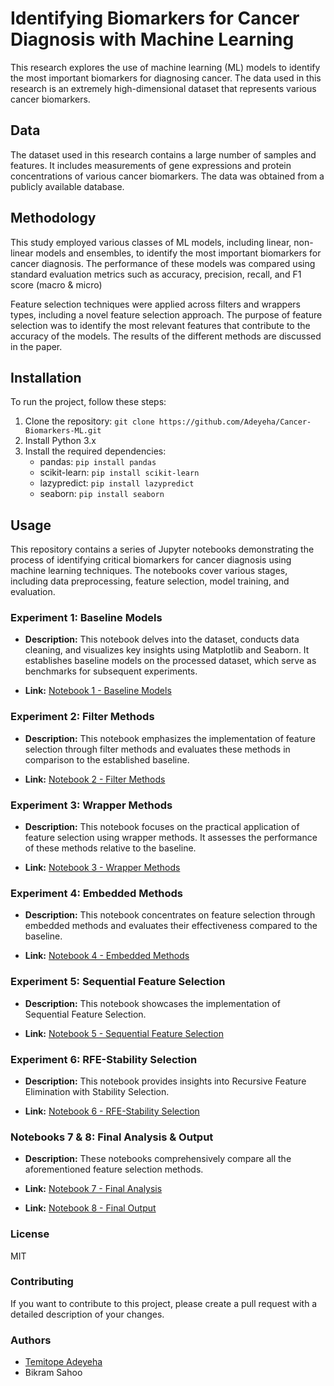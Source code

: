# Identifying Biomarkers for Cancer Diagnosis with Machine Learning
This research explores the use of machine learning (ML) models to identify the most important biomarkers for diagnosing cancer. The data used in this research is an extremely high-dimensional dataset that represents various cancer biomarkers.

## Data
The dataset used in this research contains a large number of samples and features. It includes measurements of gene expressions and protein concentrations of various cancer biomarkers. The data was obtained from a publicly available database.

## Methodology
This study employed various classes of ML models, including linear, non-linear models and ensembles, to identify the most important biomarkers for cancer diagnosis. The performance of these models was compared using standard evaluation metrics such as accuracy, precision, recall, and F1 score (macro & micro)

Feature selection techniques were applied across filters and wrappers types, including a novel feature selection approach. The purpose of feature selection was to identify the most relevant features that contribute to the accuracy of the models. The results of the different methods are discussed in the paper.

## Installation
To run the project, follow these steps:

1. Clone the repository: `git clone https://github.com/Adeyeha/Cancer-Biomarkers-ML.git`
2. Install Python 3.x
3. Install the required dependencies:
   - pandas: `pip install pandas`
   - scikit-learn: `pip install scikit-learn`
   - lazypredict: `pip install lazypredict`
   - seaborn: `pip install seaborn`


<!-- ### Results
The results of this study show that certain ML models, such as Logistic Regression and support vector machines, perform better in identifying the most important biomarkers for cancer diagnosis. The results also show that the novel filtering approach outperformed the traditional feature selection methods in certain cases.

### Conclusion
In conclusion, this research demonstrates the effectiveness of using ML models to identify important biomarkers for cancer diagnosis. The results of this study can be used to develop more accurate diagnostic tools for cancer. The paper highlights the importance of feature selection and the effectiveness of the novel filtering approach used in this research. -->

<!-- ## Usage
The Jupyter notebooks in this repository demonstrates the process of identifying important biomarkers for cancer diagnosis using machine learning. It includes data preprocessing, feature selection, model training and evaluation.

---

### Experiment 1: Baseline Models

- **Description:** This notebook explores the dataset, performs data cleaning, and visualizes key insights using Matplotlib and Seaborn. It implements baseline models on the processed dataset to serve as a benchmark for the remaining experiments.

- **Link:** [Notebook 1 - Baseline Models](link-to-notebook-1.ipynb)

---

### Experiment 2: Filter Methods

- **Description:** This notebook focuses on the implementation of feature selection - filter category and evaluates the methods used against the baseline.

- **Link:** [Notebook 2 - Filter Methods](link-to-notebook-2.ipynb)

---

### Experiment 3: Wrapper Methods

- **Description:** This notebook focuses on the implementation of feature selection - Wrapper category and evaluates the methods used against the baseline.

- **Link:** [Notebook 3 - Wrapper Methods](link-to-notebook-3.ipynb)

---

### Experiment 4: Embedded Methods

- **Description:** This notebook focuses on the implementation of feature selection - Embedded category and evaluates the methods used against the baseline.

- **Link:** [Notebook 4 - Embedded Methods](link-to-notebook-4.ipynb)

---

### Experiment 5: Sequential Feature Selection

- **Description:** This notebook focuses on the implementation of Sequential Feature Selection.

- **Link:** [Notebook 5 - Sequential Feature Selection](link-to-notebook-5.ipynb)

---

### Experiment 6: RFE-Stability Selection

- **Description:** This notebook focuses on the implementation of Recursive Feature Elimination with Stability Selection.

- **Link:** [Notebook 6 - RFE-Stability Selection](link-to-notebook-6.ipynb)

---

### Notebooks 7 & 8: Final Analysis & Output

- **Description:** This notebook comprehensively compares all aforementioned feature selection methods.

- **Link:** [Notebook 7 - Final Analysis](link-to-notebook-6.ipynb)
- **Link:** [Notebook 8 - Final Output](link-to-notebook-6.ipynb)

--- -->
## Usage

This repository contains a series of Jupyter notebooks demonstrating the process of identifying critical biomarkers for cancer diagnosis using machine learning techniques. The notebooks cover various stages, including data preprocessing, feature selection, model training, and evaluation.

### Experiment 1: Baseline Models

- **Description:** This notebook delves into the dataset, conducts data cleaning, and visualizes key insights using Matplotlib and Seaborn. It establishes baseline models on the processed dataset, which serve as benchmarks for subsequent experiments.

- **Link:** [Notebook 1 - Baseline Models](https://github.com/Adeyeha/Cancer-Biomarkers-ML/blob/master/Baseline%20Models.ipynb)

### Experiment 2: Filter Methods

- **Description:** This notebook emphasizes the implementation of feature selection through filter methods and evaluates these methods in comparison to the established baseline.

- **Link:** [Notebook 2 - Filter Methods](https://github.com/Adeyeha/Cancer-Biomarkers-ML/blob/master/Filter%20Methods.ipynb)

### Experiment 3: Wrapper Methods

- **Description:** This notebook focuses on the practical application of feature selection using wrapper methods. It assesses the performance of these methods relative to the baseline.

- **Link:** [Notebook 3 - Wrapper Methods](https://github.com/Adeyeha/Cancer-Biomarkers-ML/blob/master/Wrapper%20Methods.ipynb)

### Experiment 4: Embedded Methods

- **Description:** This notebook concentrates on feature selection through embedded methods and evaluates their effectiveness compared to the baseline.

- **Link:** [Notebook 4 - Embedded Methods](https://github.com/Adeyeha/Cancer-Biomarkers-ML/blob/master/Embedded%20Methods.ipynb)

### Experiment 5: Sequential Feature Selection

- **Description:** This notebook showcases the implementation of Sequential Feature Selection.

- **Link:** [Notebook 5 - Sequential Feature Selection](https://github.com/Adeyeha/Cancer-Biomarkers-ML/blob/master/%20Sequential%20Feature%20Selection.ipynb)

### Experiment 6: RFE-Stability Selection

- **Description:** This notebook provides insights into Recursive Feature Elimination with Stability Selection.

- **Link:** [Notebook 6 - RFE-Stability Selection](https://github.com/Adeyeha/Cancer-Biomarkers-ML/blob/master/RFE-Stability%20Selection.ipynb)


### Notebooks 7 & 8: Final Analysis & Output

- **Description:** These notebooks comprehensively compare all the aforementioned feature selection methods.

- **Link:** [Notebook 7 - Final Analysis](https://github.com/Adeyeha/Cancer-Biomarkers-ML/blob/master/Final%20Analysis.ipynb)
- **Link:** [Notebook 8 - Final Output](https://github.com/Adeyeha/Cancer-Biomarkers-ML/blob/master/Final%20Output.ipynb)

### License
MIT

### Contributing
If you want to contribute to this project, please create a pull request with a detailed description of your changes.

### Authors
- [Temitope Adeyeha](https://github.com/Adeyeha)
- Bikram Sahoo

